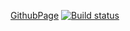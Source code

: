 [GithubPage](https://evgeniy-varlamov.github.io/ra24__8.2__use-json-fetch/)
[![Build status](https://ci.appveyor.com/api/projects/status/3w2eb49653qst3c6?svg=true)](https://ci.appveyor.com/project/Evgeniy-Varlamov/ra24-8-2-use-json-fetch)  